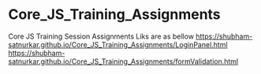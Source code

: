 # Core_JS_Training_Assignments
Core JS Training Session Assignments Liks are as bellow
https://shubham-satnurkar.github.io/Core_JS_Training_Assignments/LoginPanel.html
https://shubham-satnurkar.github.io/Core_JS_Training_Assignments/formValidation.html
